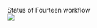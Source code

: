 Status of Fourteen workflow<br>
<img src="https://github.com/wolf002/actions/actions/workflows/fourtenn_Workflow.yml/badge.svg?branch=main" />
